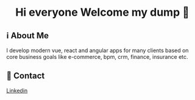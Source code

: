 <div align="center">
  <h1>Hi everyone Welcome my dump 👋</h1>
</div>

## ℹ️ About Me
I develop modern vue, react and angular apps for many clients based on core business goals like e-commerce, bpm, crm, finance, insurance etc.

## 📧 Contact
[Linkedin ](https://www.linkedin.com/in/tayfun-taylan)
